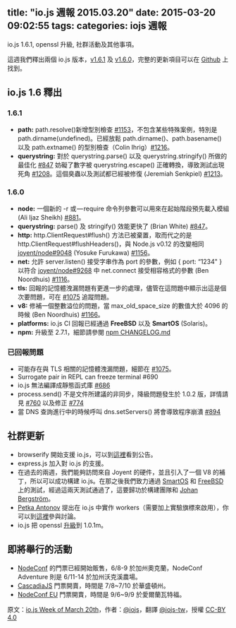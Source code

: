 title: "io.js 週報 2015.03.20"
date: 2015-03-20 09:02:55
tags:
categories: iojs 週報
---
io.js 1.6.1, openssl 升級, 社群活動及其他事項。

這週我們釋出兩個 io.js 版本，[v1.6.1](https://iojs.org/dist/v1.6.1/) 及 [v1.6.0](https://iojs.org/dist/v1.6.0/)，完整的更新項目可以在 [Github](https://github.com/iojs/io.js/blob/v1.x/CHANGELOG.md) 上找到。

## io.js 1.6 釋出

### 1.6.1

* **path:** path.resolve()新增型別檢查 [#1153](https://github.com/iojs/io.js/pull/1153)，不包含某些特殊案例，特別是 path.dirname(undefined)。已經放鬆 path.dirname()、path.basename() 以及 path.extname() 的型別檢查（Colin Ihrig）[#1216](https://github.com/iojs/io.js/pull/1216)。
* **querystring:** 對於 querystring.parse() 以及 querystring.stringify() 所做的最佳化 [#847](https://github.com/iojs/io.js/pull/847) 妨礙了數字被 querystring.escape() 正確轉換，導致測試出現死角 [#1208](https://github.com/iojs/io.js/issues/1208)。這個臭蟲以及測試都已經被修復 (Jeremiah Senkpiel) [#1213](https://github.com/iojs/io.js/pull/1213)。

### 1.6.0

* **node:** 一個新的 -r 或 — require 命令列參數可以用來在起始階段預先載入模組 (Ali Ijaz Sheikh) [#881](https://github.com/iojs/io.js/pull/881)。
* **querystring:** parse() 及 stringify() 效能更快了 (Brian White) [#847](https://github.com/iojs/io.js/pull/847)。
* **http:** http.ClientRequest#flush() 方法已被棄置，取而代之的是 http.ClientRequest#flushHeaders()，與 Node.js v0.12 的改變相同 [joyent/node#9048](https://github.com/joyent/node/pull/9048) (Yosuke Furukawa) [#1156](https://github.com/iojs/io.js/pull/1156)。
* **net:** 允許 server.listen() 接受字串作為 port 的參數，例如 { port: “1234" } 以符合 [joyent/node#9268](https://github.com/joyent/node/pull/9268) 中 net.connect 接受相容格式的參數 (Ben Noordhuis) [#1116](https://github.com/iojs/io.js/pull/1116)。
* **tls:** 回報的記憶體洩漏問題有更進一步的處理，儘管在這問題中顯示出這是個次要問題，可在 [#1075](https://github.com/iojs/io.js/issues/1075) 追蹤問題。
* **v8:** 修補一個整數溢位的問題，當 max_old_space_size 的數值大於 4096 的時候 (Ben Noordhuis) [#1166](https://github.com/iojs/io.js/pull/1166)。
* **platforms:** io.js CI 回報已經通過 **FreeBSD** 以及 **SmartOS** (Solaris)。
* **npm:** 升級至 2.7.1，細節請參閱 [npm CHANGELOG.md](https://github.com/npm/npm/blob/master/CHANGELOG.md#v271-2015-03-05)

### 已回報問題

* 可能存在與 TLS 相關的記憶體洩漏問題，細節在 [#1075](https://github.com/iojs/io.js/issues/1075)。
* Surrogate pair in REPL can freeze terminal #690
* io.js 無法編譯成靜態函式庫 [#686](https://github.com/iojs/io.js/issues/686)
* process.send() 不是文件所建議的非同步，降級問題發生於 1.0.2 版，詳情請見 [#760](https://github.com/iojs/io.js/issues/760) 以及修正 [#774](https://github.com/iojs/io.js/issues/774)
* 當 DNS 查詢進行中的時候呼叫 dns.setServers() 將會導致程序崩潰 [#894](https://github.com/iojs/io.js/issues/894)

## 社群更新
* browserify 開始支援 io.js，可以到[這裡](https://twitter.com/yosuke_furukawa/status/577150547850969088)看到公告。
* express.js 加入對 io.js 的支援。
* 在過去的兩週，我們能夠訪問來自 Joyent 的硬件，並且引入了一個 V8 的補丁，所以可以成功構建 io.js。在那之後我們致力通過 [SmartOS](https://github.com/iojs/build/pull/64) 和 [FreeBSD](https://github.com/iojs/io.js/pull/1167) 上的測試，經過這兩天測試通過了，這要歸功於構建團隊和 [Johan Bergström](https://github.com/jbergstroem)。
* [Petka Antonov](https://github.com/petkaantonov) 提出在 io.js 中實作 workers（需要加上實驗旗標來啟用），你可以到[這裡](https://github.com/iojs/io.js/pull/1159)參與討論。
* io.js 把 openssl [升級](https://github.com/iojs/io.js/pull/1206)到 1.0.1m。

## 即將舉行的活動
* [NodeConf](http://nodeconf.com/) 的門票已經開始販售，6/8-9 於加州奧克蘭，NodeConf Adventure 則是 6/11-14 於加州沃克溪農場。
* [CascadiaJS](http://2015.cascadiajs.com/) 門票開賣，時間是 7/8~7/10 於華盛頓州。
* [NodeConf EU](http://nodeconf.eu/) 門票開賣，時間是 9/6~9/9 於愛爾蘭瓦特福。

原文：[io.js Week of March 20th](https://medium.com/node-js-javascript/io-js-1-6-release-1df38cf64e6c)，作者：[@iojs](https://medium.com/@iojs)，翻譯 [@iojs-tw](https://github.com/iojs/iojs-tw)，授權 [CC-BY 4.0](https://creativecommons.org/licenses/by/4.0/deed.zh_TW)
